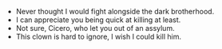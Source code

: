 - Never thought I would fight alongside the dark brotherhood.
- I can appreciate you being quick at killing at least.
- Not sure, Cicero, who let you out of an assylum.
- This clown is hard to ignore, I wish I could kill him.
